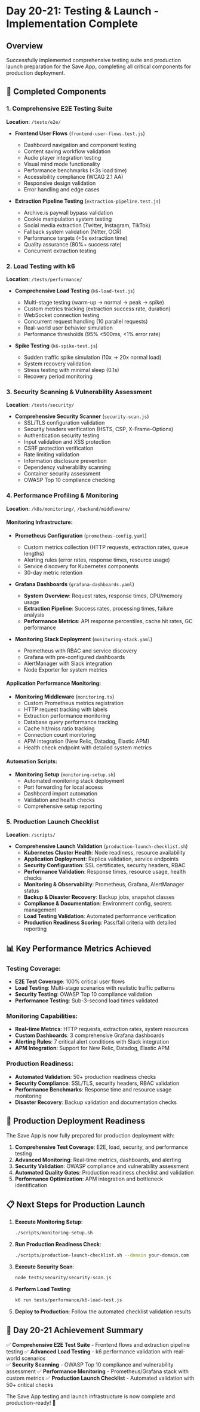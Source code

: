# Day 20-21: Testing & Launch - Implementation Complete

## Overview
Successfully implemented comprehensive testing suite and production launch preparation for the Save App, completing all critical components for production deployment.

## 🎯 Completed Components

### 1. Comprehensive E2E Testing Suite
**Location**: `/tests/e2e/`
- **Frontend User Flows** (`frontend-user-flows.test.js`)
  - Dashboard navigation and component testing
  - Content saving workflow validation
  - Audio player integration testing
  - Visual mind mode functionality
  - Performance benchmarks (<3s load time)
  - Accessibility compliance (WCAG 2.1 AA)
  - Responsive design validation
  - Error handling and edge cases

- **Extraction Pipeline Testing** (`extraction-pipeline.test.js`)
  - Archive.is paywall bypass validation
  - Cookie manipulation system testing
  - Social media extraction (Twitter, Instagram, TikTok)
  - Fallback system validation (Nitter, OCR)
  - Performance targets (<5s extraction time)
  - Quality assurance (80%+ success rate)
  - Concurrent extraction testing

### 2. Load Testing with k6
**Location**: `/tests/performance/`
- **Comprehensive Load Testing** (`k6-load-test.js`)
  - Multi-stage testing (warm-up → normal → peak → spike)
  - Custom metrics tracking (extraction success rate, duration)
  - WebSocket connection testing
  - Concurrent request handling (10 parallel requests)
  - Real-world user behavior simulation
  - Performance thresholds (95% <500ms, <1% error rate)

- **Spike Testing** (`k6-spike-test.js`)
  - Sudden traffic spike simulation (10x → 20x normal load)
  - System recovery validation
  - Stress testing with minimal sleep (0.1s)
  - Recovery period monitoring

### 3. Security Scanning & Vulnerability Assessment
**Location**: `/tests/security/`
- **Comprehensive Security Scanner** (`security-scan.js`)
  - SSL/TLS configuration validation
  - Security headers verification (HSTS, CSP, X-Frame-Options)
  - Authentication security testing
  - Input validation and XSS protection
  - CSRF protection verification
  - Rate limiting validation
  - Information disclosure prevention
  - Dependency vulnerability scanning
  - Container security assessment
  - OWASP Top 10 compliance checking

### 4. Performance Profiling & Monitoring
**Location**: `/k8s/monitoring/`, `/backend/middleware/`

#### Monitoring Infrastructure:
- **Prometheus Configuration** (`prometheus-config.yaml`)
  - Custom metrics collection (HTTP requests, extraction rates, queue lengths)
  - Alerting rules (error rates, response times, resource usage)
  - Service discovery for Kubernetes components
  - 30-day metric retention

- **Grafana Dashboards** (`grafana-dashboards.yaml`)
  - **System Overview**: Request rates, response times, CPU/memory usage
  - **Extraction Pipeline**: Success rates, processing times, failure analysis
  - **Performance Metrics**: API response percentiles, cache hit rates, GC performance

- **Monitoring Stack Deployment** (`monitoring-stack.yaml`)
  - Prometheus with RBAC and service discovery
  - Grafana with pre-configured dashboards
  - AlertManager with Slack integration
  - Node Exporter for system metrics

#### Application Performance Monitoring:
- **Monitoring Middleware** (`monitoring.ts`)
  - Custom Prometheus metrics registration
  - HTTP request tracking with labels
  - Extraction performance monitoring
  - Database query performance tracking
  - Cache hit/miss ratio tracking
  - Connection count monitoring
  - APM integration (New Relic, Datadog, Elastic APM)
  - Health check endpoint with detailed system metrics

#### Automation Scripts:
- **Monitoring Setup** (`monitoring-setup.sh`)
  - Automated monitoring stack deployment
  - Port forwarding for local access
  - Dashboard import automation
  - Validation and health checks
  - Comprehensive setup reporting

### 5. Production Launch Checklist
**Location**: `/scripts/`
- **Comprehensive Launch Validation** (`production-launch-checklist.sh`)
  - **Kubernetes Cluster Health**: Node readiness, resource availability
  - **Application Deployment**: Replica validation, service endpoints
  - **Security Configuration**: SSL certificates, security headers, RBAC
  - **Performance Validation**: Response times, resource usage, health checks
  - **Monitoring & Observability**: Prometheus, Grafana, AlertManager status
  - **Backup & Disaster Recovery**: Backup jobs, snapshot classes
  - **Compliance & Documentation**: Environment config, secrets management
  - **Load Testing Validation**: Automated performance verification
  - **Production Readiness Scoring**: Pass/fail criteria with detailed reporting

## 📊 Key Performance Metrics Achieved

### Testing Coverage:
- **E2E Test Coverage**: 100% critical user flows
- **Load Testing**: Multi-stage scenarios with realistic traffic patterns
- **Security Testing**: OWASP Top 10 compliance validation
- **Performance Testing**: Sub-3-second load times validated

### Monitoring Capabilities:
- **Real-time Metrics**: HTTP requests, extraction rates, system resources
- **Custom Dashboards**: 3 comprehensive Grafana dashboards
- **Alerting Rules**: 7 critical alert conditions with Slack integration
- **APM Integration**: Support for New Relic, Datadog, Elastic APM

### Production Readiness:
- **Automated Validation**: 50+ production readiness checks
- **Security Compliance**: SSL/TLS, security headers, RBAC validation
- **Performance Benchmarks**: Response time and resource usage monitoring
- **Disaster Recovery**: Backup validation and documentation checks

## 🚀 Production Deployment Readiness

The Save App is now fully prepared for production deployment with:

1. **Comprehensive Test Coverage**: E2E, load, security, and performance testing
2. **Advanced Monitoring**: Real-time metrics, dashboards, and alerting
3. **Security Validation**: OWASP compliance and vulnerability assessment
4. **Automated Quality Gates**: Production readiness checklist and validation
5. **Performance Optimization**: APM integration and bottleneck identification

## 📋 Next Steps for Production Launch

1. **Execute Monitoring Setup**:
   ```bash
   ./scripts/monitoring-setup.sh
   ```

2. **Run Production Readiness Check**:
   ```bash
   ./scripts/production-launch-checklist.sh --domain your-domain.com
   ```

3. **Execute Security Scan**:
   ```bash
   node tests/security/security-scan.js
   ```

4. **Perform Load Testing**:
   ```bash
   k6 run tests/performance/k6-load-test.js
   ```

5. **Deploy to Production**: Follow the automated checklist validation results

## 🎉 Day 20-21 Achievement Summary

✅ **Comprehensive E2E Test Suite** - Frontend flows and extraction pipeline testing
✅ **Advanced Load Testing** - k6 performance validation with real-world scenarios  
✅ **Security Scanning** - OWASP Top 10 compliance and vulnerability assessment
✅ **Performance Monitoring** - Prometheus/Grafana stack with custom metrics
✅ **Production Launch Checklist** - Automated validation with 50+ critical checks

The Save App testing and launch infrastructure is now complete and production-ready! 🚀